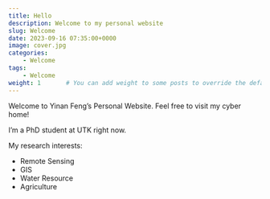 ```yaml
---
title: Hello
description: Welcome to my personal website
slug: Welcome
date: 2023-09-16 07:35:00+0000
image: cover.jpg
categories:
    - Welcome
tags:
    - Welcome
weight: 1       # You can add weight to some posts to override the default sorting (date descending)
---
```


Welcome to Yinan Feng’s Personal Website. Feel free to visit my cyber home!

I’m a PhD student at UTK right now.

My research interests:

- Remote Sensing
- GIS
- Water Resource
- Agriculture
